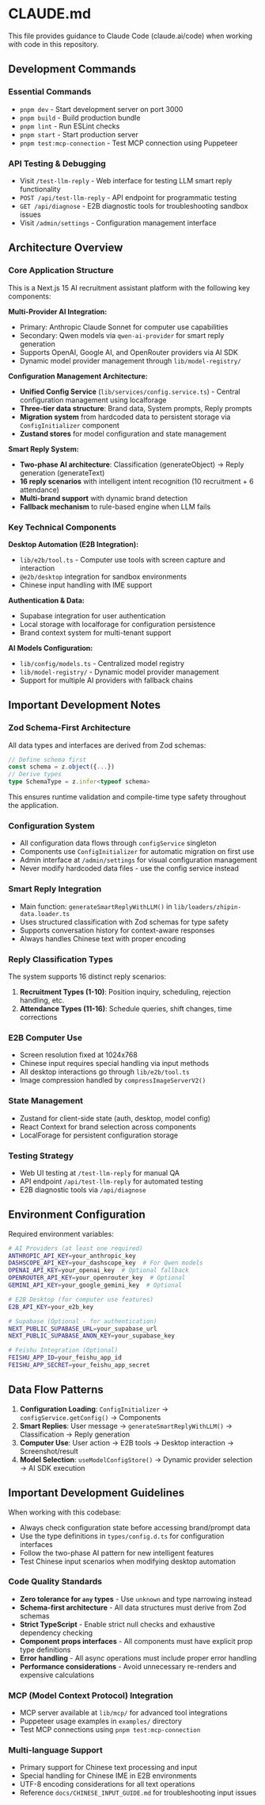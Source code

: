 # CLAUDE.md

This file provides guidance to Claude Code (claude.ai/code) when working with code in this repository.

## Development Commands

### Essential Commands
- `pnpm dev` - Start development server on port 3000
- `pnpm build` - Build production bundle
- `pnpm lint` - Run ESLint checks
- `pnpm start` - Start production server
- `pnpm test:mcp-connection` - Test MCP connection using Puppeteer

### API Testing & Debugging
- Visit `/test-llm-reply` - Web interface for testing LLM smart reply functionality
- `POST /api/test-llm-reply` - API endpoint for programmatic testing
- `GET /api/diagnose` - E2B diagnostic tools for troubleshooting sandbox issues
- Visit `/admin/settings` - Configuration management interface

## Architecture Overview

### Core Application Structure
This is a Next.js 15 AI recruitment assistant platform with the following key components:

**Multi-Provider AI Integration:**
- Primary: Anthropic Claude Sonnet for computer use capabilities
- Secondary: Qwen models via `qwen-ai-provider` for smart reply generation
- Supports OpenAI, Google AI, and OpenRouter providers via AI SDK
- Dynamic model provider management through `lib/model-registry/`

**Configuration Management Architecture:**
- **Unified Config Service** (`lib/services/config.service.ts`) - Central configuration management using localforage
- **Three-tier data structure**: Brand data, System prompts, Reply prompts
- **Migration system** from hardcoded data to persistent storage via `ConfigInitializer` component
- **Zustand stores** for model configuration and state management

**Smart Reply System:**
- **Two-phase AI architecture**: Classification (generateObject) → Reply generation (generateText)
- **16 reply scenarios** with intelligent intent recognition (10 recruitment + 6 attendance)
- **Multi-brand support** with dynamic brand detection
- **Fallback mechanism** to rule-based engine when LLM fails

### Key Technical Components

**Desktop Automation (E2B Integration):**
- `lib/e2b/tool.ts` - Computer use tools with screen capture and interaction
- `@e2b/desktop` integration for sandbox environments
- Chinese input handling with IME support

**Authentication & Data:**
- Supabase integration for user authentication
- Local storage with localforage for configuration persistence
- Brand context system for multi-tenant support

**AI Models Configuration:**
- `lib/config/models.ts` - Centralized model registry
- `lib/model-registry/` - Dynamic model provider management
- Support for multiple AI providers with fallback chains

## Important Development Notes

### Zod Schema-First Architecture
All data types and interfaces are derived from Zod schemas:
```typescript
// Define schema first
const schema = z.object({...})
// Derive types
type SchemaType = z.infer<typeof schema>
```
This ensures runtime validation and compile-time type safety throughout the application.

### Configuration System
- All configuration data flows through `configService` singleton
- Components use `ConfigInitializer` for automatic migration on first use
- Admin interface at `/admin/settings` for visual configuration management
- Never modify hardcoded data files - use the config service instead

### Smart Reply Integration
- Main function: `generateSmartReplyWithLLM()` in `lib/loaders/zhipin-data.loader.ts`
- Uses structured classification with Zod schemas for type safety
- Supports conversation history for context-aware responses
- Always handles Chinese text with proper encoding

### Reply Classification Types
The system supports 16 distinct reply scenarios:
1. **Recruitment Types (1-10)**: Position inquiry, scheduling, rejection handling, etc.
2. **Attendance Types (11-16)**: Schedule queries, shift changes, time corrections

### E2B Computer Use
- Screen resolution fixed at 1024x768
- Chinese input requires special handling via input methods
- All desktop interactions go through `lib/e2b/tool.ts`
- Image compression handled by `compressImageServerV2()`

### State Management
- Zustand for client-side state (auth, desktop, model config)
- React Context for brand selection across components
- LocalForage for persistent configuration storage

### Testing Strategy
- Web UI testing at `/test-llm-reply` for manual QA
- API endpoint `/api/test-llm-reply` for automated testing
- E2B diagnostic tools via `/api/diagnose`

## Environment Configuration

Required environment variables:
```bash
# AI Providers (at least one required)
ANTHROPIC_API_KEY=your_anthropic_key
DASHSCOPE_API_KEY=your_dashscope_key  # For Qwen models
OPENAI_API_KEY=your_openai_key  # Optional fallback
OPENROUTER_API_KEY=your_openrouter_key  # Optional
GEMINI_API_KEY=your_google_gemini_key  # Optional

# E2B Desktop (for computer use features)
E2B_API_KEY=your_e2b_key

# Supabase (Optional - for authentication)
NEXT_PUBLIC_SUPABASE_URL=your_supabase_url
NEXT_PUBLIC_SUPABASE_ANON_KEY=your_supabase_key

# Feishu Integration (Optional)
FEISHU_APP_ID=your_feishu_app_id
FEISHU_APP_SECRET=your_feishu_app_secret
```

## Data Flow Patterns

1. **Configuration Loading**: `ConfigInitializer` → `configService.getConfig()` → Components
2. **Smart Replies**: User message → `generateSmartReplyWithLLM()` → Classification → Reply generation
3. **Computer Use**: User action → E2B tools → Desktop interaction → Screenshot/result
4. **Model Selection**: `useModelConfigStore()` → Dynamic provider selection → AI SDK execution

## Important Development Guidelines

When working with this codebase:
- Always check configuration state before accessing brand/prompt data
- Use the type definitions in `types/config.d.ts` for configuration interfaces
- Follow the two-phase AI pattern for new intelligent features
- Test Chinese input scenarios when modifying desktop automation

### Code Quality Standards
- **Zero tolerance for `any` types** - Use `unknown` and type narrowing instead
- **Schema-first architecture** - All data structures must derive from Zod schemas
- **Strict TypeScript** - Enable strict null checks and exhaustive dependency checking
- **Component props interfaces** - All components must have explicit prop type definitions
- **Error handling** - All async operations must include proper error handling
- **Performance considerations** - Avoid unnecessary re-renders and expensive calculations

### MCP (Model Context Protocol) Integration
- MCP server available at `lib/mcp/` for advanced tool integrations
- Puppeteer usage examples in `examples/` directory
- Test MCP connections using `pnpm test:mcp-connection`

### Multi-language Support
- Primary support for Chinese text processing and input
- Special handling for Chinese IME in E2B environments
- UTF-8 encoding considerations for all text operations
- Reference `docs/CHINESE_INPUT_GUIDE.md` for troubleshooting input issues